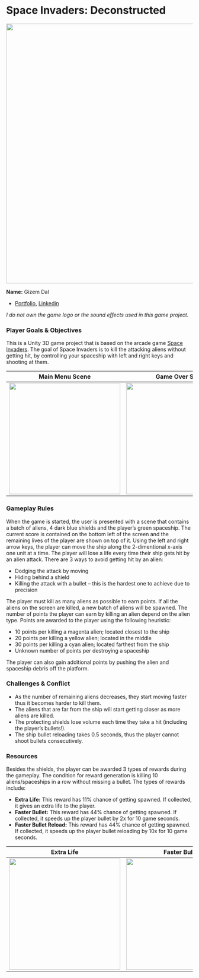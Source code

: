 # Space Invaders: Deconstructed

<img src="imgs/readme.gif" width = 700>

**Name:** Gizem Dal
  - [Portfolio](https://www.gizemdal.com/), [Linkedin](https://www.linkedin.com/in/gizemdal/)

*I do not own the game logo or the sound effects used in this game project.*

### Player Goals & Objectives

This is a Unity 3D game project that is based on the arcade game [Space Invaders](https://www.youtube.com/watch?v=MU4psw3ccUI). The goal of Space Invaders is to kill the attacking aliens without getting hit, by controlling your spaceship with left and right keys and shooting at them.

Main Menu Scene | Game Over Scene
:---: | :---:
<img src="imgs/mainscreen.png" width = 300> | <img src="imgs/gameover.png" width = 300>

### Gameplay Rules

When the game is started, the user is presented with a scene that contains a batch of aliens, 4 dark blue shields and the player’s green spaceship. The current score is contained on the bottom left of the screen and the remaining lives of the player are shown on top of it. Using the left and right arrow keys, the player can move the ship along the 2-dimentional x-axis one unit at a time. The player will lose a life every time their ship gets hit by an alien attack. There are 3 ways to avoid getting hit by an alien:
- Dodging the attack by moving
- Hiding behind a shield
- Killing the attack with a bullet – this is the hardest one to achieve due to precision

The player must kill as many aliens as possible to earn points. If all the aliens on the screen are killed, a new batch of aliens will be spawned. The number of points the player can earn by killing an alien depend on the alien type. Points are awarded to the player using the following heuristic:
- 10 points per killing a magenta alien; located closest to the ship
- 20 points per killing a yellow alien; located in the middle
- 30 points per killing a cyan alien; located farthest from the ship
- Unknown number of points per destroying a spaceship

The player can also gain additional points by pushing the alien and spaceship debris off the platform.

### Challenges & Conflict

- As the number of remaining aliens decreases, they start moving faster thus it becomes harder to kill them.
- The aliens that are far from the ship will start getting closer as more aliens are killed. 
- The protecting shields lose volume each time they take a hit (including the player’s bullets!).
- The ship bullet reloading takes 0.5 seconds, thus the player cannot shoot bullets consecutively.

### Resources

Besides the shields, the player can be awarded 3 types of rewards during the gameplay. The condition for reward generation is killing 10 aliens/spaceships in a row without missing a bullet. The types of rewards include:
- **Extra Life:** This reward has 11% chance of getting spawned. If collected, it gives an extra life to the player.
- **Faster Bullet:** This reward has 44% chance of getting spawned. If collected, it speeds up the player bullet by 2x for 10 game seconds.
- **Faster Bullet Reload:** This reward has 44% chance of getting spawned. If collected, it speeds up the player bullet reloading by 10x for 10 game seconds.


Extra Life | Faster Bullet | Faster Bullet Reload
:---: | :---: | :---: 
<img src="imgs/power0.gif" width = 300> | <img src="imgs/power1.gif" width = 300> | <img src="imgs/power2.gif" width = 300>
